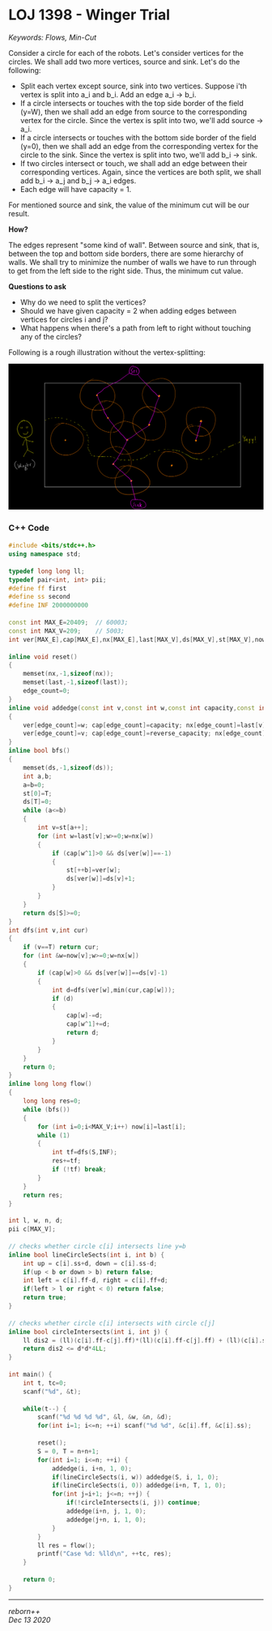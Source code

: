 # LOJ 1398 - Winger Trial

_Keywords: Flows, Min-Cut_

Consider a circle for each of the robots. Let's consider vertices for the circles. We shall add two more vertices, source and sink. Let's do the following:

* Split each vertex except source, sink into two vertices. Suppose i'th vertex is split into a_i and b_i. Add an edge a_i -> b_i.
* If a circle intersects or touches with the top side border of the field (y=W), then we shall add an edge from source to the corresponding vertex for the circle. Since the vertex is split into two, we'll add source -> a_i.
* If a circle intersects or touches with the bottom side border of the field (y=0), then we shall add an edge from the corresponding vertex for the circle to the sink. Since the vertex is split into two, we'll add b_i -> sink.
* If two circles intersect or touch, we shall add an edge between their corresponding vertices. Again, since the vertices are both split, we shall add b_i -> a_j and b_j -> a_i edges.
* Each edge will have capacity = 1.

For mentioned source and sink, the value of the minimum cut will be our result.

__How?__

The edges represent "some kind of wall". Between source and sink, that is, between the top and bottom side borders, there are some hierarchy of walls. We shall try to minimize the number of walls we have to run through to get from the left side to the right side. Thus, the minimum cut value.

__Questions to ask__
* Why do we need to split the vertices?
* Should we have given capacity = 2 when adding edges between vertices for circles i and j?
* What happens when there's a path from left to right without touching any of the circles?

Following is a rough illustration without the vertex-splitting:

![img](./img.png)

### C++ Code

```cpp
#include <bits/stdc++.h>
using namespace std;

typedef long long ll;
typedef pair<int, int> pii;
#define ff first
#define ss second
#define INF 2000000000

const int MAX_E=20409;	// 60003;
const int MAX_V=209;	// 5003;
int ver[MAX_E],cap[MAX_E],nx[MAX_E],last[MAX_V],ds[MAX_V],st[MAX_V],now[MAX_V],edge_count,S,T;

inline void reset()
{
	memset(nx,-1,sizeof(nx));
	memset(last,-1,sizeof(last));
	edge_count=0;
}
inline void addedge(const int v,const int w,const int capacity,const int reverse_capacity)
{
	ver[edge_count]=w; cap[edge_count]=capacity; nx[edge_count]=last[v]; last[v]=edge_count++;
	ver[edge_count]=v; cap[edge_count]=reverse_capacity; nx[edge_count]=last[w]; last[w]=edge_count++;
}
inline bool bfs()
{
	memset(ds,-1,sizeof(ds));
	int a,b;
	a=b=0;
	st[0]=T;
	ds[T]=0;
	while (a<=b)
	{
		int v=st[a++];
		for (int w=last[v];w>=0;w=nx[w])
		{
			if (cap[w^1]>0 && ds[ver[w]]==-1)
			{
				st[++b]=ver[w];
				ds[ver[w]]=ds[v]+1;
			}
		}
	}
	return ds[S]>=0;
}
int dfs(int v,int cur)
{
	if (v==T) return cur;
	for (int &w=now[v];w>=0;w=nx[w])
	{
		if (cap[w]>0 && ds[ver[w]]==ds[v]-1)
		{
			int d=dfs(ver[w],min(cur,cap[w]));
			if (d)
			{
				cap[w]-=d;
				cap[w^1]+=d;
				return d;
			}
		}
	}
	return 0;
}
inline long long flow()
{
	long long res=0;
	while (bfs())
	{
		for (int i=0;i<MAX_V;i++) now[i]=last[i];
		while (1)
		{
			int tf=dfs(S,INF);
			res+=tf;
			if (!tf) break;
		}
	}
	return res;
}

int l, w, n, d;
pii c[MAX_V];

// checks whether circle c[i] intersects line y=b
inline bool lineCircleSects(int i, int b) {
	int up = c[i].ss+d, down = c[i].ss-d;
	if(up < b or down > b) return false;
	int left = c[i].ff-d, right = c[i].ff+d;
	if(left > l or right < 0) return false;
	return true;
}

// checks whether circle c[i] intersects with circle c[j]
inline bool circleIntersects(int i, int j) {
	ll dis2 = (ll)(c[i].ff-c[j].ff)*(ll)(c[i].ff-c[j].ff) + (ll)(c[i].ss-c[j].ss)*(ll)(c[i].ss-c[j].ss);
	return dis2 <= d*d*4LL;
}

int main() {
	int t, tc=0;
	scanf("%d", &t);

	while(t--) {
		scanf("%d %d %d %d", &l, &w, &n, &d);
		for(int i=1; i<=n; ++i) scanf("%d %d", &c[i].ff, &c[i].ss);

		reset();
		S = 0, T = n+n+1;
		for(int i=1; i<=n; ++i) {
			addedge(i, i+n, 1, 0);
			if(lineCircleSects(i, w)) addedge(S, i, 1, 0);
			if(lineCircleSects(i, 0)) addedge(i+n, T, 1, 0);
			for(int j=i+1; j<=n; ++j) {
				if(!circleIntersects(i, j)) continue;
				addedge(i+n, j, 1, 0);
				addedge(j+n, i, 1, 0);
			}
		}
		ll res = flow();
		printf("Case %d: %lld\n", ++tc, res);
	}

	return 0;
}
```

---
_reborn++_<br/>
_Dec 13 2020_
